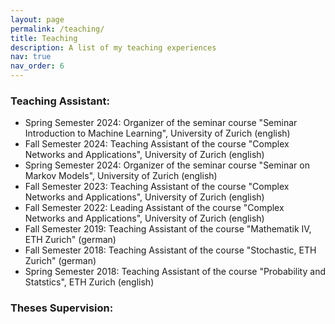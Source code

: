 ```yaml
---
layout: page
permalink: /teaching/
title: Teaching
description: A list of my teaching experiences
nav: true
nav_order: 6
---
```


### Teaching Assistant:
* Spring Semester 2024: Organizer of the seminar course "Seminar Introduction to Machine Learning", University of Zurich (english)
* Fall Semester 2024: Teaching Assistant of the course "Complex Networks and Applications", University of Zurich (english)
* Spring Semester 2024: Organizer of the seminar course "Seminar on Markov Models", University of Zurich (english)
* Fall Semester 2023: Teaching Assistant of the course "Complex Networks and Applications", University of Zurich (english)
* Fall Semester 2022: Leading Assistant of the course "Complex Networks and Applications", University of Zurich (english)
* Fall Semester 2019: Teaching Assistant of the course "Mathematik IV, ETH Zurich" (german)
* Fall Semester 2018: Teaching Assistant of the course "Stochastic, ETH Zurich" (german)
* Spring Semester 2018: Teaching Assistant of the course "Probability and Statstics", ETH Zurich (english)

### Theses Supervision:
